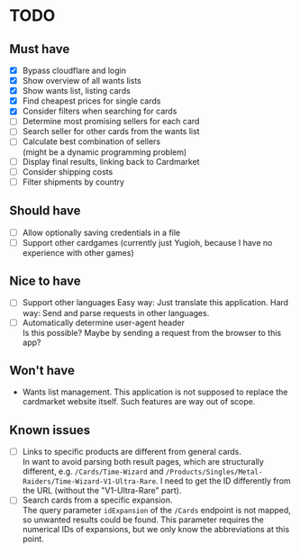 # TODO

## Must have

- [x] Bypass cloudflare and login
- [x] Show overview of all wants lists
- [x] Show wants list, listing cards
- [x] Find cheapest prices for single cards
- [x] Consider filters when searching for cards
- [ ] Determine most promising sellers for each card
- [ ] Search seller for other cards from the wants list
- [ ] Calculate best combination of sellers  
       (might be a dynamic programming problem)
- [ ] Display final results, linking back to Cardmarket
- [ ] Consider shipping costs
- [ ] Filter shipments by country

## Should have

- [ ] Allow optionally saving credentials in a file
- [ ] Support other cardgames (currently just Yugioh, because I have no experience with other games)

## Nice to have

- [ ] Support other languages
      Easy way: Just translate this application.
      Hard way: Send and parse requests in other languages.
- [ ] Automatically determine user-agent header  
       Is this possible? Maybe by sending a request from the browser to this app?

## Won't have

- Wants list management. This application is not supposed to replace the cardmarket website itself. Such features are way out of scope.

## Known issues

- [ ] Links to specific products are different from general cards.  
       In want to avoid parsing both result pages, which are structurally different, e.g. `/Cards/Time-Wizard` and `/Products/Singles/Metal-Raiders/Time-Wizard-V1-Ultra-Rare`. I need to get the ID differently from the URL (without the "V1-Ultra-Rare" part).
- [ ] Search cards from a specific expansion.  
       The query parameter `idExpansion` of the `/Cards` endpoint is not mapped, so unwanted results could be found. This parameter requires the numerical IDs of expansions, but we only know the abbreviations at this point.
